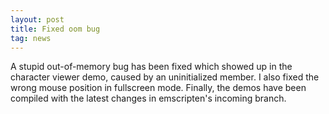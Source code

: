 ```yaml
---
layout: post
title: Fixed oom bug
tag: news
---
```


A stupid out-of-memory bug has been fixed which showed up in the character viewer demo, caused by an uninitialized
member. I also fixed the wrong mouse position in fullscreen mode. Finally, the demos have been compiled with the latest changes in emscripten's incoming branch.
